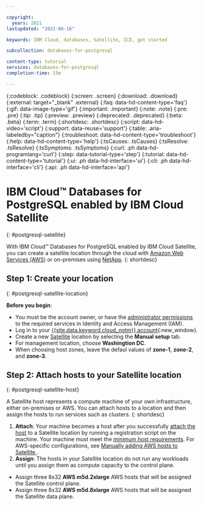 ```yaml
---

copyright:
  years: 2021
lastupdated: "2021-06-16"

keywords: IBM Cloud, databases, Satellite, ICD, get started

subcollection: databases-for-postgresql

content-type: tutorial
services: databases-for-postgresql
completion-time: 15m

---
```


{:codeblock: .codeblock}
{:screen: .screen}
{:download: .download}
{:external: target="_blank" .external}
{:faq: data-hd-content-type='faq'}
{:gif: data-image-type='gif'}
{:important: .important}
{:note: .note}
{:pre: .pre}
{:tip: .tip}
{:preview: .preview}
{:deprecated: .deprecated}
{:beta: .beta}
{:term: .term}
{:shortdesc: .shortdesc}
{:script: data-hd-video='script'}
{:support: data-reuse='support'}
{:table: .aria-labeledby="caption"}
{:troubleshoot: data-hd-content-type='troubleshoot'}
{:help: data-hd-content-type='help'}
{:tsCauses: .tsCauses}
{:tsResolve: .tsResolve}
{:tsSymptoms: .tsSymptoms}
{:curl: .ph data-hd-programlang='curl'}
{:step: data-tutorial-type='step'}
{:tutorial: data-hd-content-type='tutorial'}
{:ui: .ph data-hd-interface='ui'}
{:cli: .ph data-hd-interface='cli'}
{:api: .ph data-hd-interface='api'}

# IBM Cloud™ Databases for PostgreSQL enabled by IBM Cloud Satellite
{: #postgresql-satellite}

With IBM Cloud™ Databases for PostgreSQL enabled by IBM Cloud Satellite, you can create a satellite location through the cloud with [Amazon Web Services (AWS)](https://cloud.ibm.com/docs/satellite?topic=satellite-aws) or on-premises using [NetApp](https://www.ibm.com/cloud/netapp).
{: shortdesc}

## Step 1: Create your location 
{: #postgresql-satellite-location}

**Before you begin**:
- You must be the account owner, or have the [administrator permissions](/docs/satellite?topic=satellite-iam#iam-roles-clusters) to the required services in Identity and Access Management (IAM).
- Log in to your [{{site.data.keyword.cloud_notm}} account](https://cloud.ibm.com/registration){:new_window}.
- Create a new [Satellite](https://cloud.ibm.com/satellite/overview) location by selecting the **Manual setup** tab.
- For management location, choose **Washingtion DC**.
- When choosing host zones, leave the defaul values of **zone-1**, **zone-2**, and **zone-3**.

## Step 2: Attach hosts to your Satellite location
{: #postgresql-satellite-host}

A Satellite host represents a compute machine of your own infrastructure, either on-premises or AWS. You can attach hosts to a location and then assign the hosts to run services such as clusters.
{: shortdesc}

1.  **Attach**: Your machine becomes a host after you successfully [attach the host](#attach-hosts) to a Satellite location by running a registration script on the machine. Your machine must meet the [minimum host requirements](/docs/satellite?topic=satellite-host-reqs). For AWS-specific configurations, see [Manually adding AWS hosts to Satellite
](/docs/satellite?topic=satellite-aws#aws-host-attach). 
2.  **Assign**: The hosts in your Satellite location do not run any workloads until you assign them as compute capacity to the control plane. 
- Assign three 8x32 **AWS m5d.2xlarge** AWS hosts that will be assigned the Satellite control plane.
- Assign three 8x32 **AWS m5d.8xlarge** AWS hosts that will be assigned the Satellite data plane.
